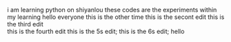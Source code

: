 i am learning python on shiyanlou
these codes are the experiments within my learning
hello everyone
this is the other time 
this is the secont edit
this is the third edit  
this is the fourth edit
this is the 5s edit;
this is the 6s edit;
hello
